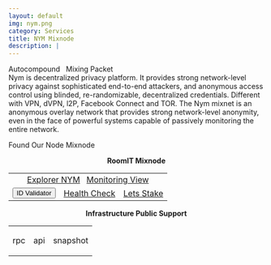 ```yaml
---
layout: default
img: nym.png
category: Services
title: NYM Mixnode
description: |
---
```

<div class="col-8">
<span class="badge badge-primary">Autocompound </span>
&nbsp;
<span class="badge badge-primary">Mixing Packet  </span>
</div>
Nym is decentralized privacy platform. It provides strong network-level privacy against sophisticated end-to-end attackers, and anonymous access control using blinded, re-randomizable, decentralized credentials. Different with VPN, dVPN, l2P, Facebook Connect and TOR. The Nym mixnet is an anonymous overlay network that provides strong network-level anonymity, even in the face of powerful systems capable of passively monitoring the entire network.



Found Our Node Mixnode

<center>
<b> RoomIT Mixnode </b> 
<br>
<table class="table">
<tr>
   <td colspan=3 style="text-align: center" class="justify-content-center">
       <a href="https://mixnet.explorers.guru/mixnode/AGaEw8kZuNAGZyQXYrtedaZcAYUE7aUzngeYGrBgHETo" class="btn btn-success margin-top" target="_blank">Explorer NYM</a>
       &nbsp;
       <a href="/pdf/RoomIT_NYM-Grafana.pdf" class="btn btn-success margin-top">Monitoring View</a>    
   </td>
</tr>
<tr>
   <td> 
      <button onclick="clip_nym_three()"  class="btn btn-warning margin-top">ID Validator</button>
      <input type="text" id="clip_nym" value="AGaEw8kZuNAGZyQXYrtedaZcAYUE7aUzngeYGrBgHETo" hidden=true> 
   </td>
   <td>
       <a href="https://health.roomit.xyz/status/roomit-mainnet" class="btn btn-info margin-top" target="_blank">Health Check</a>
   </td>    
   <td>
      <a href="https://docs.roomit.xyz/mainnet/nym/nym-mixnode/how-to-stake-your-token" class="btn btn-danger margin-top" target="_blank">Lets Stake</a>
   </td>
</tr>
</table>


<p align="center"><b>Infrastructure Public Support</b></p>
<table>
<tr>
   <td ><p class="badge badge-primary">rpc</p></td>
   <td ><p class="badge badge-primary">api</p></td>
   <td ><p class="badge badge-primary">snapshot</p></td>
</tr>
</table>